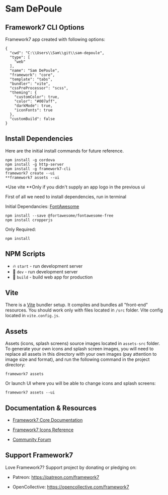 # Sam DePoule

## Framework7 CLI Options

Framework7 app created with following options:

```
{
  "cwd": "C:\\Users\\Sam\\git\\sam-depoule",
  "type": [
    "web"
  ],
  "name": "Sam DePoule",
  "framework": "core",
  "template": "tabs",
  "bundler": "vite",
  "cssPreProcessor": "scss",
  "theming": {
    "customColor": true,
    "color": "#007aff",
    "darkMode": true,
    "iconFonts": true
  },
  "customBuild": false
}
```

## Install Dependencies

Here are the initial install commands for future reference.

```
npm install -g cordova
npm install -g http-server
npm install -g framework7-cli
framework7 create --ui
**framework7 assets --ui
```
*Use vite
**Only if you didn't supply an app logo in the previous ui

First of all we need to install dependencies, run in terminal

Initial Dependancies:
[FontAwesome](https://fontawesome.com/docs/web/setup/packages)
```
npm install --save @fortawesome/fontawesome-free
npm install cropperjs
```
Only Required:
```
npm install
```

## NPM Scripts

* 🔥 `start` - run development server
* 🔧 `dev` - run development server
* 🔧 `build` - build web app for production

## Vite

There is a [Vite](https://vitejs.dev) bundler setup. It compiles and bundles all "front-end" resources. You should work only with files located in `/src` folder. Vite config located in `vite.config.js`.

## Assets

Assets (icons, splash screens) source images located in `assets-src` folder. To generate your own icons and splash screen images, you will need to replace all assets in this directory with your own images (pay attention to image size and format), and run the following command in the project directory:

```
framework7 assets
```

Or launch UI where you will be able to change icons and splash screens:

```
framework7 assets --ui
```



## Documentation & Resources

* [Framework7 Core Documentation](https://framework7.io/docs/)

* [Framework7 Icons Reference](https://framework7.io/icons/)
* [Community Forum](https://forum.framework7.io)

## Support Framework7

Love Framework7? Support project by donating or pledging on:
- Patreon: https://patreon.com/framework7

- OpenCollective: https://opencollective.com/framework7